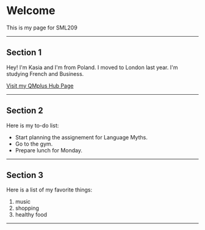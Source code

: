 <h1>Welcome</h1>
<p>This is my page for SML209</p> 
<hr>

<h2>Section 1</h2>
<p>Hey! I'm Kasia and I'm from Poland. I moved to London last year. I'm studying French and Business. </p>
<a href="https://hub.qmplus.qmul.ac.uk/view/view.php?profile=katarzyna-agnieszka-lakomska&page=sml209-computers-and-languages-2018-katarzyna"> Visit my QMplus Hub Page</a>
<hr>
<h2>Section 2</h2>
<p>Here is my to-do list:</p>
<ul>
<li>Start planning the assignement for Language Myths.</li>
<li>Go to the gym.</li>
<li>Prepare lunch for Monday.</li>
</ul>
<hr>
<h2>Section 3</h2>
<p>Here is a list of my favorite things:</p>
<ol>
 <li>music</li>
 <li>shopping</li>
 <li>healthy food</li>
 </ol>
 <hr>
